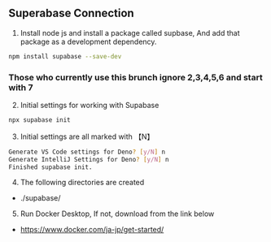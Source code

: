 ## Superabase Connection

1. Install node js and install a package called supbase, And add that package as a development dependency.
```bash
npm install supabase --save-dev
```
### Those who currently use this brunch ignore 2,3,4,5,6 and start with 7

2. Initial settings for working with Supabase
```bash
npx supabase init
```
3. Initial settings are all marked with 【N】
```bash
Generate VS Code settings for Deno? [y/N] n
Generate IntelliJ Settings for Deno? [y/N] n
Finished supabase init.
```

4. The following directories are created
- ./supabase/

5. Run Docker Desktop, If not, download from the link below
- https://www.docker.com/ja-jp/get-started/